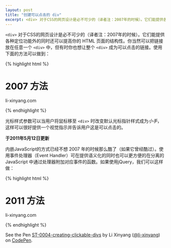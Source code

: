 ```yaml
---
layout: post
title: "创建可以点击的 div"
excerpt: <div> 对于CSS的网页设计是必不可少的（译者注：2007年的时候）。它们能提供各种定位功能外的同时还可以提高你的 HTML 页面的结构性。
---
```


`<div>` 对于CSS的网页设计是必不可少的（译者注：2007年的时候）。它们能提供各种定位功能外的同时还可以提高你的 HTML 页面的结构性。你当然可以把链接放在任意一个 `<div>` 中，但有时你也想让整个 `<div>` 成为可以点击的链接。使用下面的方法可以做到：

{% highlight html %}
<h1>2007 方法</h1>
<div id="div2007" onclick="location.href='http://li-xinyang.com'" style="cursor:pointer;">
  <p> li-xinyang.com</p>
</div>
{% endhighlight %}

光标样式参数可以当用户将鼠标移至 `<div>` 时改变默认光标指针样式成为*小手*，这样可以很好提供一个视觉指示并告诉用户这是可以点击的。

**于2011年5月12日更新**

内嵌JavaScript的方式已经不想 2007 年的时候那么酷了（如果它曾经酷过）。使用事件处理器（Event Handler）可在提供语义化的同时也可以更方便的在分离的 JavaScript 中通过处理器附加对应事件的函数。如果使用jQuery，我们可以这样做：

{% highlight html %}
<h1>2011 方法</h1>
<div id="div2011">
  <p>li-xinyang.com</p><a href="http://li-xinyang.com"></a>
</div>
<script src="http://code.jquery.com/jquery-2.1.4.min.js"></script>
<script type="text/javascript">
$(document).delegate('#div2011', 'click', function(){
  window.location = $(this).find('a').attr('href');
});
</script>
{% endhighlight %}

<p data-height="268" data-theme-id="15197" data-slug-hash="eNWvJy" data-default-tab="result" data-user="li-xinyang" class='codepen'>See the Pen <a href='http://codepen.io/li-xinyang/pen/eNWvJy/'>ST-0004-creating-clickable-divs</a> by Li Xinyang (<a href='http://codepen.io/li-xinyang'>@li-xinyang</a>) on <a href='http://codepen.io'>CodePen</a>.</p>
<script async src="//assets.codepen.io/assets/embed/ei.js"></script>